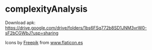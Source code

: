 # complexityAnalysis
Download apk:
https://drive.google.com/drive/folders/1bs6FSq772b8SD1JNM3vrW0-sF2bCGWbJ?usp=sharing


<div>Icons by <a href="http://www.freepik.com/" title="Freepik">Freepik</a> from <a href="https://www.flaticon.es/" title="Flaticon">www.flaticon.es</a></div>
